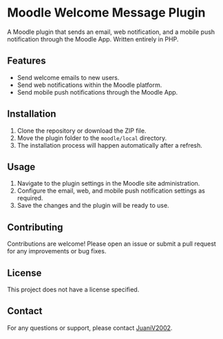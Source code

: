 # Moodle Welcome Message Plugin

A Moodle plugin that sends an email, web notification, and a mobile push notification through the Moodle App. Written entirely in PHP.

## Features

- Send welcome emails to new users.
- Send web notifications within the Moodle platform.
- Send mobile push notifications through the Moodle App.

## Installation

1. Clone the repository or download the ZIP file.
2. Move the plugin folder to the `moodle/local` directory.
3. The installation process will happen automatically after a refresh.

## Usage

1. Navigate to the plugin settings in the Moodle site administration.
2. Configure the email, web, and mobile push notification settings as required.
3. Save the changes and the plugin will be ready to use.

## Contributing

Contributions are welcome! Please open an issue or submit a pull request for any improvements or bug fixes.

## License

This project does not have a license specified.

## Contact

For any questions or support, please contact [JuaniV2002](https://github.com/JuaniV2002).

